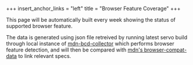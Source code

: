 +++
insert_anchor_links = "left"
title = "Browser Feature Coverage"
+++

This page will be automatically built every week showing the status of supported browser feature.

The data is generated using json file retreived by running latest servo build through local instance of [mdn-bcd-collector](https://mdn-bcd-collector.gooborg.com/) which performs browser feature detection, and will then be compared with [mdn's browser-compat-data](https://github.com/mdn/browser-compat-data) to link relevant specs.

